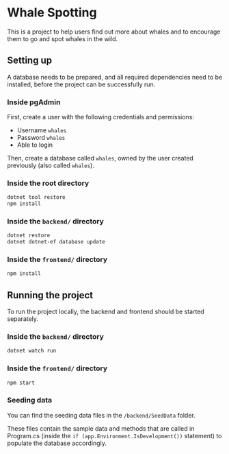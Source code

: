 # Whale Spotting

This is a project to help users find out more about whales and to encourage them to go and spot whales in the wild.

## Setting up

A database needs to be prepared, and all required dependencies need to be installed, before the project can be successfully run.

### Inside pgAdmin

First, create a user with the following credentials and permissions:

- Username `whales`
- Password `whales`
- Able to login

Then, create a database called `whales`, owned by the user created previously (also called `whales`).

### Inside the root directory

```bash
dotnet tool restore
npm install
```

### Inside the `backend/` directory

```bash
dotnet restore
dotnet dotnet-ef database update
```

### Inside the `frontend/` directory

```bash
npm install
```

## Running the project

To run the project locally, the backend and frontend should be started separately.

### Inside the `backend/` directory

```bash
dotnet watch run
```

### Inside the `frontend/` directory

```bash
npm start
```

### Seeding data
You can find the seeding data files in the `/backend/SeedData` folder.

These files contain the sample data and methods that are called in Program.cs (inside the `if (app.Environment.IsDevelopment())` statement) to populate the database accordingly.
